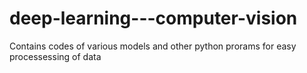 # deep-learning---computer-vision
Contains codes of various models and other python prorams for easy processessing of data
